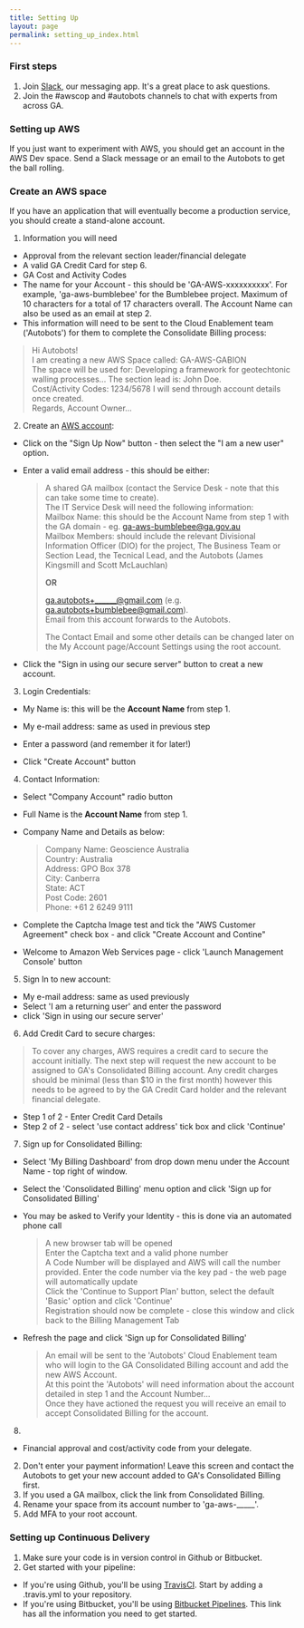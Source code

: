 ```yaml
---
title: Setting Up
layout: page
permalink: setting_up_index.html
---
```


### First steps

1. Join [Slack](https://geoscience-australia.slack.com/signup), our messaging app. It's a great place to ask questions.
2. Join the #awscop and #autobots channels to chat with experts from across GA.

### Setting up AWS

If you just want to experiment with AWS, you should get an account in the AWS Dev space. Send a Slack message or an email to the Autobots to get the ball rolling.

### Create an AWS space

If you have an application that will eventually become a production service, you should create a stand-alone account.  

1. Information you will need  
  * Approval from the relevant section leader/financial delegate  
  * A valid GA Credit Card for step 6.  
  * GA Cost and Activity Codes  
  * The name for your Account - this should be 'GA-AWS-xxxxxxxxxx'. For example, 'ga-aws-bumblebee' for the Bumblebee project. Maximum of 10 characters for a total of 17 characters overall. The Account Name can also be used as an email at step 2.  
  * This information will need to be sent to the Cloud Enablement team ('Autobots') for them to complete the Consolidate Billing process:  
  > Hi Autobots!  
  > I am creating a new AWS Space called: GA-AWS-GABION  
  > The space will be used for: Developing a framework for geotechtonic walling processes...
  > The section lead is:  John Doe.  
  > Cost/Activity Codes: 1234/5678
  > I will send through account details once created.  
  > Regards, Account Owner...

2. Create an [AWS account](https://aws.amazon.com/resources/create-account/):  
 * Click on the "Sign Up Now" button - then select the "I am a new user" option.  
 * Enter a valid email address - this should be either:  
 
   > A shared GA mailbox (contact the Service Desk - note that this can take some time to create).  
   > The IT Service Desk will need the following information:    
   > Mailbox Name: this should be the Account Name from step 1 with the GA domain - eg. ga-aws-bumblebee@ga.gov.au  
   > Mailbox Members: should include the relevant Divisional Information Officer (DIO) for the project, The Business Team or Section Lead, the Tecnical Lead, and the Autobots (James Kingsmill and Scott McLauchlan)
   >  
   > **OR**  
   >
   > ga.autobots+______@gmail.com (e.g. ga.autobots+bumblebee@gmail.com).  
   > Email from this account forwards to the Autobots.  
   >
   > The Contact Email and some other details can be changed later on the My Account page/Account Settings using the root account.  
  
 * Click the "Sign in using our secure server" button to creat a new account.  
 
3. Login Credentials:
 * My Name is: this will be the **Account Name** from step 1.  
   
 * My e-mail address: same as used in previous step  
 * Enter a password (and remember it for later!)
 * Click "Create Account" button
  
4. Contact Information:
 * Select "Company Account" radio button
 * Full Name is the **Account Name** from step 1.
 * Company Name and Details as below:  
   > Company Name: Geoscience Australia  
   > Country: Australia  
   > Address: GPO Box 378  
   > City: Canberra  
   > State: ACT  
   > Post Code: 2601  
   > Phone: +61 2 6249 9111  
   
 * Complete the Captcha Image test and tick the "AWS Customer Agreement" check box - and click "Create Account and Contine"  
 * Welcome to Amazon Web Services page - click 'Launch Management Console' button  

5. Sign In to new account:
 * My e-mail address: same as used previously  
 * Select 'I am a returning user' and enter the password  
 * click 'Sign in using our secure server'  
 
6. Add Credit Card to secure charges:  
 > To cover any charges, AWS requires a credit card to secure the account initially. 
 > The next step will request the new account to be assigned to GA's Consolidated Billing account. 
 > Any credit charges should be minimal (less than $10 in the first month) however this needs to be agreed to by the GA Credit Card holder and the relevant financial delegate.
 
 * Step 1 of 2 - Enter Credit Card Details  
 * Step 2 of 2 - select 'use contact address' tick box and click 'Continue'  

7. Sign up for Consolidated Billing:  
 * Select 'My Billing Dashboard' from drop down menu under the Account Name - top right of window.  
 * Select the 'Consolidated Billing' menu option and click 'Sign up for Consolidated Billing'  
 * You may be asked to Verify your Identity - this is done via an automated phone call
   > A new browser tab will be opened  
   > Enter the Captcha text and a valid phone number  
   > A Code Number will be displayed and AWS will call the number provided.
   > Enter the code number via the key pad - the web page will automatically update  
   > Click the 'Continue to Support Plan' button, select the default 'Basic' option and click 'Continue'  
   > Registration should now be complete - close this window and click back to the Billing Management Tab
   
 * Refresh the page and click 'Sign up for Consolidated Billing'  
   > An email will be sent to the 'Autobots' Cloud Enablement team who will login to the GA Consolidated Billing account and add the new AWS Account.  
   > At this point the 'Autobots' will need information about the account detailed in step 1 and the Account Number...  
   > Once they have actioned the request you will receive an email to accept Consolidated Billing for the account.
   
8.  

* Financial approval and cost/activity code from your delegate.
2. Don't enter your payment information! Leave this screen and contact the Autobots to get your new account added to GA's Consolidated Billing first.
3. If you used a GA mailbox, click the link from Consolidated Billing.
4. Rename your space from its account number to 'ga-aws-_____'.
5. Add MFA to your root account.

### Setting up Continuous Delivery

1. Make sure your code is in version control in Github or Bitbucket.
2. Get started with your pipeline:
  * If you're using Github, you'll be using [TravisCI](https://travis-ci.org/). Start by adding a .travis.yml to your repository.
  * If you're using Bitbucket, you'll be using [Bitbucket Pipelines](https://confluence.atlassian.com/bitbucket/get-started-with-bitbucket-pipelines-792298921.html). This link has all the information you need to get started.
